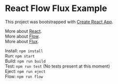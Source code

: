 # React Flow Flux Example

This project was bootstrapped with [Create React App](https://github.com/facebookincubator/create-react-app).  

More about [React](https://reactjs.org).  
More about [Flow](https://flow.org).  
More about [Flux](https://facebook.github.io/flux/docs/overview.html#content).  

Install: `npm install`  
Run: `npm start`  
Build: `npm run build`  
Test: `npm run test` (No tests present at this moment)  
Eject: `npm run eject`  
Flow: `npm run flow`  
